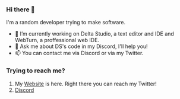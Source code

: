 ### Hi there 👋

I'm a random developer trying to make software.

- 📄 I’m currently working on Delta Studio, a text editor and IDE and WebTurn, a proffessional web IDE.
- 💬 Ask me about DS's code in my Discord, I'll help you!
- 📫 You can contact me via Discord or via my Twitter.

### Trying to reach me?
1. My <a href="https://delta-studio.herokuapp.com">Website</a> is here. Right there you can reach my Twitter!
2. <a href="https://discord.gg/ytWJxrM">Discord</a>
